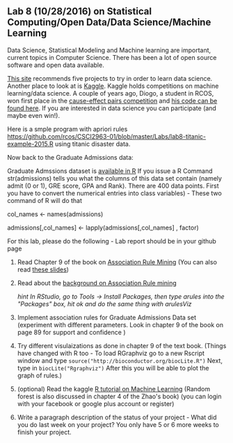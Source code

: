 ## Lab 8 (10/28/2016) on Statistical Computing/Open Data/Data Science/Machine Learning

Data Science, Statistical Modeling and Machine learning are important, current topics in Computer Science. There has been a lot of open source software and open data available.

[This site](http://www.analyticsvidhya.com/blog/2014/11/data-science-projects-learn/) recommends five projects to try in order to learn data science. Another place to look at is [Kaggle](https://kaggle.com). Kaggle holds competitions on machine learning/data science. A couple of years ago, Diogo, a student in RCOS, won first place in the [cause-effect pairs competition](https://www.kaggle.com/c/cause-effect-pairs/forums/t/5702/code-of-top-ranking-participants/30618) and [his code can be found here](http://rcos.rpi.edu/projects/protoml/). If you are interested in data science you can participate (and maybe even win!).

Here is a smple program with apriori rules https://github.com/rcos/CSCI2963-01/blob/master/Labs/lab8-titanic-example-2015.R using titanic disaster data.

Now back to the Graduate Admissions data:

Graduate Admssions dataset is [available in R](http://www.ats.ucla.edu/stat/data/binary.csv) If you issue a R Command str(admissions) tells you what the columns of this data set contain (namely admit (0 or 1), GRE score, GPA and Rank). There are 400 data points. First you have to convert the numerical entries into class variables) - These two command of R will do that

col_names <- names(admissions)

admissions[,col_names] <- lapply(admissions[,col_names] , factor)

For this lab, please do the following - Lab report should be in your github page

1. Read Chapter 9 of the book on [Association Rule Mining](https://cran.r-project.org/doc/contrib/Zhao_R_and_data_mining.pdf)
(You can also read [these slides](http://www.slideshare.net/rdatamining/association-rule-mining-with-r ))

2. Read about the [background on Association Rule mining](https://en.wikipedia.org/wiki/Association_rule_learning)

    *hint In RStudio, go to Tools -> Install Packages, then type arules into the "Packages" box, hit ok and do the same thing with arulesViz*

3. Implement association rules for Graduate Admissions Data set (experiment with different parameters. Look in chapter 9 of the book on page 89 for support and confidence )

4. Try different visulaizations as done in chapter 9 of the text book. (Things have changed with R too - To load RGraphviz  go to a new Rscript window and type  `source("http://bioconductor.org/biocLite.R")`   Next, type in `biocLite("Rgraphviz")` After this you will be able to plot the graph of rules.)

5. (optional) Read the kaggle [R tutorial on Machine Learning](https://www.datacamp.com/courses/kaggle-tutorial-on-machine-learing-the-sinking-of-the-titanic) (Random forest is also discussed in chapter 4 of the Zhao's book)
(you can login with your facebook or google plus account or register)

6.  Write a paragraph description of the status of your project - What did you do last week on your project? You only have 5 or 6 more weeks to finish your project.
